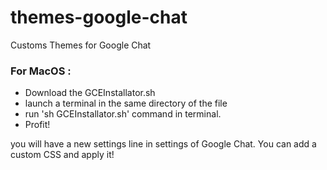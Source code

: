 # themes-google-chat
Customs Themes for Google Chat

### For MacOS :

- Download the GCEInstallator.sh
- launch a terminal in the same directory of the file
- run 'sh GCEInstallator.sh' command in terminal.
- Profit!

you will have a new settings line in settings of Google Chat.
You can add a custom CSS and apply it!
